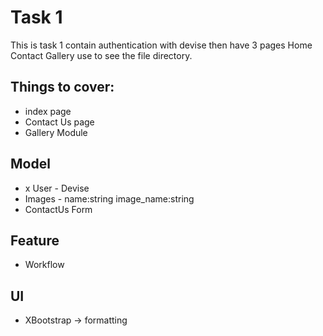 
# Task 1

This is task 1 contain authentication with devise then have 3 pages Home Contact Gallery use to see the file directory.

## Things to cover:
- index page
- Contact Us page
- Gallery Module

## Model
- x User - Devise
- Images - name:string image_name:string
- ContactUs Form

## Feature
- Workflow

## UI
- XBootstrap -> formatting
